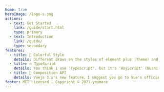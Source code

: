 ```yaml
---
home: true
heroImage: /logo-s.png
actions:
  - text: Get Started
    link: /guide/start.html
    type: primary
  - text: Introduction
    link: /guide/
    type: secondary
features:
  - title: 🌈 Colorful Style
    details: Different draws on the styles of element plus (Theme) and codepen, which means that different pays more attention to the customization of styles on the basis of ensuring the basic business logic functions. It may not allow you to finish your work quickly, but it will be more than enough to use it to develop a "fancy" website in your spare time.
  - title: 🔥 TypeScript
    details: You think I use 'TypeScript', but it's 'AnyScript' (bushi .
  - title: 💪 Composition API
    details: Vuejs 3.x's new feature，I suggest you go to Vue's official website for details. I'm just a little white.
footer: MIT Licensed | Copyright © 2021-yesmore
---
```

